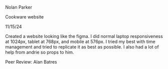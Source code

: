 Nolan Parker

Cookware website

11/15/24

Created a website looking like the figma.  I did normal laptop responsiveness at 1024px, tablet at 768px, and mobile at 576px.  I tried my best with time management and 
tried to replicate it as best as possible. I also had a lot of help from andrie so props to him.

Peer Review: Alan Batres
